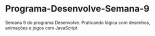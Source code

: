# Programa-Desenvolve-Semana-9
 Semana 9 do programa Desenvolve. Praticando lógica com desenhos, animações e jogos com JavaScript
